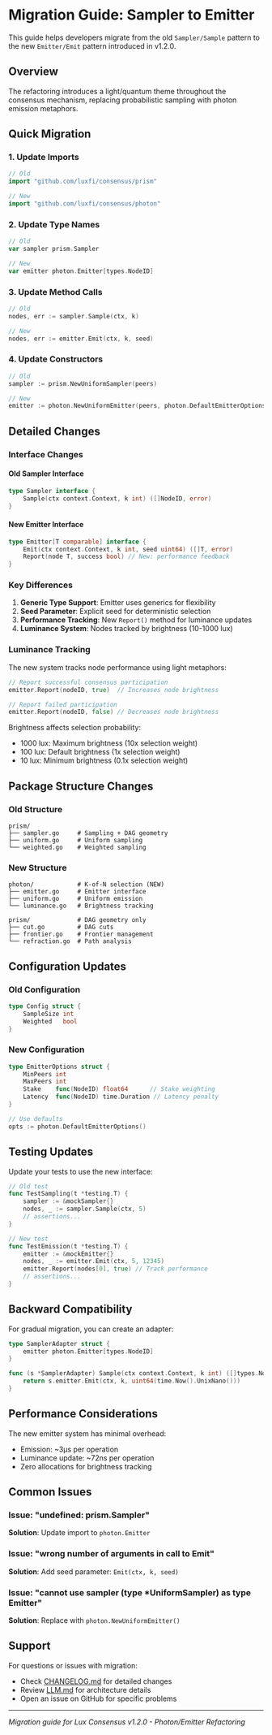 # Migration Guide: Sampler to Emitter

This guide helps developers migrate from the old `Sampler/Sample` pattern to the new `Emitter/Emit` pattern introduced in v1.2.0.

## Overview

The refactoring introduces a light/quantum theme throughout the consensus mechanism, replacing probabilistic sampling with photon emission metaphors.

## Quick Migration

### 1. Update Imports

```go
// Old
import "github.com/luxfi/consensus/prism"

// New
import "github.com/luxfi/consensus/photon"
```

### 2. Update Type Names

```go
// Old
var sampler prism.Sampler

// New
var emitter photon.Emitter[types.NodeID]
```

### 3. Update Method Calls

```go
// Old
nodes, err := sampler.Sample(ctx, k)

// New
nodes, err := emitter.Emit(ctx, k, seed)
```

### 4. Update Constructors

```go
// Old
sampler := prism.NewUniformSampler(peers)

// New
emitter := photon.NewUniformEmitter(peers, photon.DefaultEmitterOptions())
```

## Detailed Changes

### Interface Changes

#### Old Sampler Interface
```go
type Sampler interface {
    Sample(ctx context.Context, k int) ([]NodeID, error)
}
```

#### New Emitter Interface
```go
type Emitter[T comparable] interface {
    Emit(ctx context.Context, k int, seed uint64) ([]T, error)
    Report(node T, success bool) // New: performance feedback
}
```

### Key Differences

1. **Generic Type Support**: Emitter uses generics for flexibility
2. **Seed Parameter**: Explicit seed for deterministic selection
3. **Performance Tracking**: New `Report()` method for luminance updates
4. **Luminance System**: Nodes tracked by brightness (10-1000 lux)

### Luminance Tracking

The new system tracks node performance using light metaphors:

```go
// Report successful consensus participation
emitter.Report(nodeID, true)  // Increases node brightness

// Report failed participation
emitter.Report(nodeID, false) // Decreases node brightness
```

Brightness affects selection probability:
- 1000 lux: Maximum brightness (10x selection weight)
- 100 lux: Default brightness (1x selection weight)
- 10 lux: Minimum brightness (0.1x selection weight)

## Package Structure Changes

### Old Structure
```
prism/
├── sampler.go     # Sampling + DAG geometry
├── uniform.go     # Uniform sampling
└── weighted.go    # Weighted sampling
```

### New Structure
```
photon/            # K-of-N selection (NEW)
├── emitter.go     # Emitter interface
├── uniform.go     # Uniform emission
└── luminance.go   # Brightness tracking

prism/             # DAG geometry only
├── cut.go         # DAG cuts
├── frontier.go    # Frontier management
└── refraction.go  # Path analysis
```

## Configuration Updates

### Old Configuration
```go
type Config struct {
    SampleSize int
    Weighted   bool
}
```

### New Configuration
```go
type EmitterOptions struct {
    MinPeers int
    MaxPeers int
    Stake    func(NodeID) float64      // Stake weighting
    Latency  func(NodeID) time.Duration // Latency penalty
}

// Use defaults
opts := photon.DefaultEmitterOptions()
```

## Testing Updates

Update your tests to use the new interface:

```go
// Old test
func TestSampling(t *testing.T) {
    sampler := &mockSampler{}
    nodes, _ := sampler.Sample(ctx, 5)
    // assertions...
}

// New test
func TestEmission(t *testing.T) {
    emitter := &mockEmitter{}
    nodes, _ := emitter.Emit(ctx, 5, 12345)
    emitter.Report(nodes[0], true) // Track performance
    // assertions...
}
```

## Backward Compatibility

For gradual migration, you can create an adapter:

```go
type SamplerAdapter struct {
    emitter photon.Emitter[types.NodeID]
}

func (s *SamplerAdapter) Sample(ctx context.Context, k int) ([]types.NodeID, error) {
    return s.emitter.Emit(ctx, k, uint64(time.Now().UnixNano()))
}
```

## Performance Considerations

The new emitter system has minimal overhead:
- Emission: ~3μs per operation
- Luminance update: ~72ns per operation
- Zero allocations for brightness tracking

## Common Issues

### Issue: "undefined: prism.Sampler"
**Solution**: Update import to `photon.Emitter`

### Issue: "wrong number of arguments in call to Emit"
**Solution**: Add seed parameter: `Emit(ctx, k, seed)`

### Issue: "cannot use sampler (type *UniformSampler) as type Emitter"
**Solution**: Replace with `photon.NewUniformEmitter()`

## Support

For questions or issues with migration:
- Check [CHANGELOG.md](./CHANGELOG.md) for detailed changes
- Review [LLM.md](./LLM.md) for architecture details
- Open an issue on GitHub for specific problems

---

*Migration guide for Lux Consensus v1.2.0 - Photon/Emitter Refactoring*